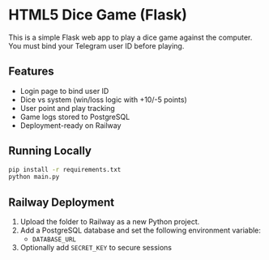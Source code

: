 # HTML5 Dice Game (Flask)

This is a simple Flask web app to play a dice game against the computer. You must bind your Telegram user ID before playing.

## Features

- Login page to bind user ID
- Dice vs system (win/loss logic with +10/-5 points)
- User point and play tracking
- Game logs stored to PostgreSQL
- Deployment-ready on Railway

## Running Locally

```bash
pip install -r requirements.txt
python main.py
```

## Railway Deployment

1. Upload the folder to Railway as a new Python project.
2. Add a PostgreSQL database and set the following environment variable:
   - `DATABASE_URL`
3. Optionally add `SECRET_KEY` to secure sessions